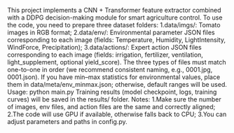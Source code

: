 This project implements a CNN + Transformer feature extractor combined with a DDPG decision-making module for smart agriculture control. To use the code, you need to prepare three dataset folders:
  1.data/imgs/: Tomato images in RGB format;
  2.data/env/: Environmental parameter JSON files corresponding to each image (fields: Temperature, Humidity, LightIntensity, WindForce, Precipitation);
  3.data/actions/: Expert action JSON files corresponding to each image (fields: irrigation, fertilizer, ventilation, light_supplement, optional yield_score).
The three types of files must match one-to-one in order (we recommend consistent naming, e.g., 0001.jpg, 0001.json). If you have min–max statistics for environmental values, place them in data/meta/env_minmax.json; otherwise, default ranges will be used.
Usage:
  python main.py
Training results (model checkpoint, logs, training curves) will be saved in the results/ folder.
Notes:
  1.Make sure the number of images, env files, and action files are the same and correctly aligned;
  2.The code will use GPU if available, otherwise falls back to CPU;
  3.You can adjust parameters and paths in config.py.
